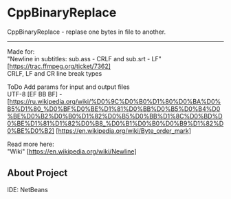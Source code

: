 # CppBinaryReplace
CppBinaryReplace - replase one bytes in file to another.  
- - - -
Made for:   
"Newline in subtitles: sub.ass - CRLF and sub.srt - LF" [https://trac.ffmpeg.org/ticket/7362]  
CRLF, LF and CR line break types  

ToDo
Add params for input and output files  
UTF-8	[EF BB BF] - [https://ru.wikipedia.org/wiki/%D0%9C%D0%B0%D1%80%D0%BA%D0%B5%D1%80_%D0%BF%D0%BE%D1%81%D0%BB%D0%B5%D0%B4%D0%BE%D0%B2%D0%B0%D1%82%D0%B5%D0%BB%D1%8C%D0%BD%D0%BE%D1%81%D1%82%D0%B8_%D0%B1%D0%B0%D0%B9%D1%82%D0%BE%D0%B2]
[https://en.wikipedia.org/wiki/Byte_order_mark]

Read more here:  
"Wiki" [https://en.wikipedia.org/wiki/Newline]

## About Project
IDE: NetBeans  

